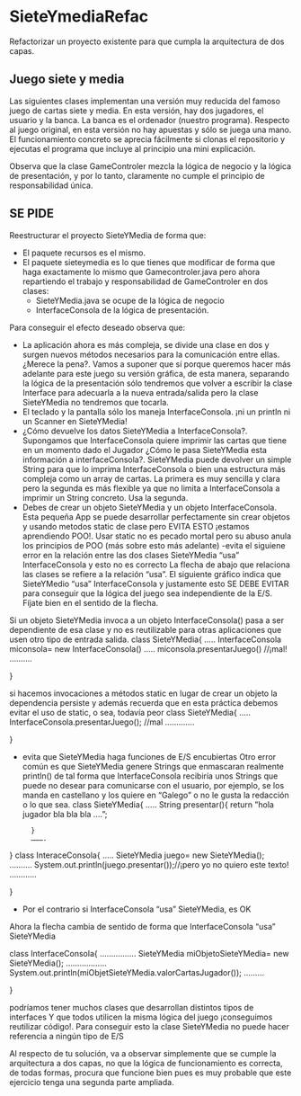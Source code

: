 # SieteYmediaRefac

Refactorizar un proyecto existente para que cumpla la arquitectura de dos capas.


## Juego siete y media
Las  siguientes  clases implementan una versión muy reducida del famoso juego de cartas siete y media. En esta versión, hay dos jugadores, el usuario y la banca. La banca es el ordenador (nuestro programa). Respecto al juego original, en esta versión no  hay apuestas y sólo se juega una mano. El funcionamiento concreto se aprecia fácilmente si clonas el repositorio y ejecutas  el programa que incluye al principio una mini explicación.


Observa que la clase GameControler mezcla la lógica de negocio y la lógica de presentación, y por lo tanto,  claramente no cumple el principio de responsabilidad única. 

## SE PIDE
Reestructurar el  proyecto SieteYMedia de forma que:  
- El paquete recursos es el mismo. 
- El paquete sieteymedia es lo que tienes que modificar de forma que haga exactamente lo mismo que Gamecontroler.java pero ahora repartiendo el trabajo y responsabilidad de GameControler en  dos clases:
   - SieteYMedia.java se ocupe de la lógica de negocio
   - InterfaceConsola de la lógica de presentación. 

Para conseguir el efecto deseado observa que:
- La aplicación ahora es más compleja, se divide una clase en dos y surgen nuevos métodos necesarios para la comunicación entre ellas. ¿Merece la pena?. Vamos a suponer que sí porque queremos hacer más adelante para este juego su versión gráfica, de esta manera, separando la lógica de la presentación  sólo tendremos que volver a escribir la clase Interface para adecuarla a la nueva entrada/salida pero la clase SieteYMedia no tendremos que tocarla.
- El teclado y la pantalla sólo los maneja InterfaceConsola. ¡ni un println ni un Scanner en SieteYMedia!
- ¿Cómo devuelve los datos SieteYMedia a InterfaceConsola?. Supongamos que InterfaceConsola quiere imprimir las cartas que tiene en un momento dado el Jugador ¿Cómo le pasa SieteYMedia esta información a interfaceConsola?. SieteYMedia puede devolver un simple String para que lo imprima InterfaceConsola o bien una estructura más compleja como un array de cartas. La primera es muy sencilla y clara pero la segunda es más flexible ya que no limita a InterfaceConsola a  imprimir un String concreto. Usa la segunda.
- Debes de crear un objeto SieteYMedia y un objeto InterfaceConsola. Esta pequeña App se puede desarrollar perfectamente sin crear objetos y usando metodos static de clase pero EVITA ESTO ¡estamos aprendiendo POO!. Usar static no es pecado mortal pero su abuso anula los principios de POO (más sobre esto más adelante)
-evita el siguiene error en la relación entre las dos clases
SieteYMedia “usa” InterfaceConsola y esto no es correcto
La flecha de abajo que relaciona las clases se refiere a la relación “usa”. El siguiente gráfico indica que SieteYMedio “usa” InterfaceConsola y justamente esto  SE DEBE EVITAR  para conseguir que la lógica del juego sea independiente de la E/S. Fíjate bien en el sentido de la flecha. 


Si un objeto SieteYMedia invoca a un objeto InterfaceConsola() pasa a ser dependiente de esa clase y no es reutilizable para otras aplicaciones que usen otro tipo de entrada salida.
class SieteYMedia{
	…..
         InterfaceConsola miconsola= new InterfaceConsola()
	…..
        miconsola.presentarJuego() //¡mal!
	……….
          
}

si hacemos invocaciones a métodos static en lugar de crear un objeto la dependencia persiste y además recuerda que en esta práctica debemos evitar el uso de static, o sea, todavía peor 
class SieteYMedia{
	…..
         InterfaceConsola.presentarJuego(); //mal
         ………….
          
}

- evita que SieteYMedia haga funciones de E/S encubiertas
Otro error común es que SieteYMedia genere Strings que enmascaran realmente println() de tal forma que InterfaceConsola recibiría unos Strings que puede no desear para comunicarse con el usuario, por ejemplo, se los manda en castellano y los quiere en “Galego” o no le gusta la redacción o lo que sea.
 class SieteYMedia{
	…..
        String presentar(){
	 return ”hola jugador bla bla bla ….”;

        }
        ……….
          
}
class InteraceConsola{
	…..
       SieteYMedia juego= new SieteYMedia();    
        ……….
       System.out.println(juego.presentar());//¡pero yo no quiero este texto!
      …………
          
}

- Por el contrario si InterfaceConsola “usa” SieteYMedia,  es OK


Ahora la flecha cambia de sentido de forma que InterfaceConsola “usa” SieteYMedia

class InterfaceConsola{
…………….
SieteYMedia miObjetoSieteYMedia= new SieteYMedia();
………………
System.out.println(miObjetSieteYMedia.valorCartasJugador());
………

}

podríamos tener muchos clases que desarrollan distintos tipos de interfaces Y que todos utilicen la misma lógica del juego ¡conseguimos reutilizar código!. Para conseguir esto la clase SieteYMedia no puede hacer referencia a ningún tipo de E/S






Al respecto de tu solución,  va a observar simplemente que se cumple la arquitectura a dos capas, no que la lógica de funcionamiento es correcta, de todas formas, procura que funcione bien pues es muy probable que este ejercicio tenga una segunda parte ampliada.

